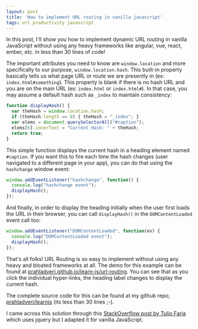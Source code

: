 ```yaml
---
layout: post
title: 'How to implement URL routing in vanilla javascript'
tags: url productivity javascript
---
```


In this post, I'll show you how to implement dynamic URL routing in vanilla JavaScript without using any heavy frameworks like angular, vue, react, ember, etc. in less than 30 lines of code!

The important attributes you need to know are `window.location` and more specifically to our purpose, `window.location.hash`. This built-in property basically tells us what page URL or route we are presently in (ex: `index.html#something`). This property is blank if there is no hash URL and you are on the main URL (ex: `index.html` or `index.html#`). In that case, you may assume a default hash such as `_index` to maintain consistency:

```javascript
function displayHash() {
  var theHash = window.location.hash;
  if (theHash.length == 0) { theHash = "_index"; }
  var elems = document.querySelectorAll("#caption");
  elems[0].innerText = "Current Hash: " + theHash;
  return true;
}
```

This simple function displays the current hash in a heading element named `#caption`. If you want this to fire each time the hash changes (user navigated to a different page in your app), you can do that using the `hashchange` window event:

```javascript
window.addEventListener("hashchange", function() {
  console.log("hashchange event");
  displayHash();
});
```
	
And finally, in order to display the heading initially when the user first loads the URL in their browser, you can call `displayHash()` in the `DOMContentLoaded` event call too:

```javascript
window.addEventListener("DOMContentLoaded", function(ev) {
  console.log("DOMContentLoaded event");
  displayHash();
});
```

That's all folks! URL Routing is so easy to implement without using any heavy and bloated frameworks at all. The demo for this example can be found at [prahladyeri.github.io/learn-js/url-routing](https://prahladyeri.github.io/learn-js/url-routing). You can see that as you click the individual hyper-links, the heading label changes to display the current hash.

The complete source code for this can be found at my github repo, [prahladyeri/learnjs](https://github.com/prahladyeri/learn-js/blob/master/url-routing/index.html) (its less than 30 lines ;-).

I came across this solution through this [StackOverflow post by Tulio Faria](https://stackoverflow.com/a/41426078/849365) which uses jquery but I adapted it for vanilla JavaScript.
